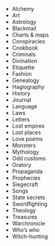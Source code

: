
* Alchemy
* Art
* Astrology
* Blackmail
* Charts & maps
* Conspiracies
* Cookbook
* Criminals
* Divination
* Etiquette
* Fashion
* Genealogy
* Hagiography
* History
* Journal
* Language
* Laws
* Letters
* Lost empires
* Lost places
* Love poems
* Monsters
* Mythology
* Odd customs
* Oratory
* Propaganda
* Prophecies
* Siegecraft
* Songs
* State secrets
* Swordfighting
* Theology
* Treasures
* Warchronicle
* Who’s who
* Witch-hunting